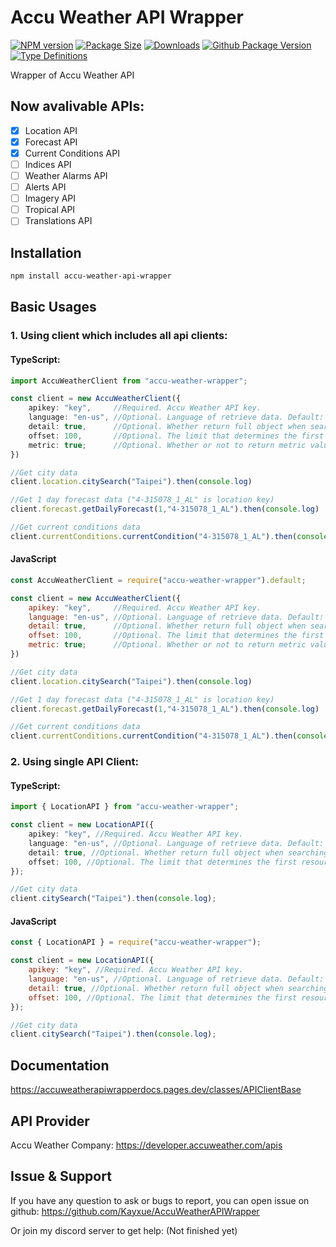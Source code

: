 # Accu Weather API Wrapper

[![NPM version](http://img.shields.io/npm/v/accu-weather-api-wrapper/latest?style=for-the-badge&logo=npm)](https://www.npmjs.com/package/accu-weather-api-wrapper)
[![Package Size](https://img.shields.io/bundlephobia/min/latest/accu-weather-api-wrapper?label=Bundle-size&style=for-the-badge&logo=npm)](https://www.npmjs.com/package/accu-weather-api-wrapper)
[![Downloads](https://img.shields.io/npm/dm/accu-weather-api-wrapper?style=for-the-badge&logo=npm)](https://www.npmjs.com/package/accu-weather-api-wrapper)
[![Github Package Version](http://img.shields.io/github/package-json/v/Kayxue/AccuWeatherAPIWrapper?style=for-the-badge&logo=git)](https://github.com/Kayxue/AccuWeatherAPIWrapper)
[![Type Definitions](http://img.shields.io/npm/types/accu-weather-api-wrapper?style=for-the-badge&logo=typescript)](https://www.npmjs.com/package/accu-weather-api-wrapper)

Wrapper of Accu Weather API

## Now avalivable APIs:

-   [x] Location API
-   [x] Forecast API
-   [x] Current Conditions API
-   [ ] Indices API
-   [ ] Weather Alarms API
-   [ ] Alerts API
-   [ ] Imagery API
-   [ ] Tropical API
-   [ ] Translations API

## Installation

```sh
npm install accu-weather-api-wrapper
```

## Basic Usages

### 1. Using client which includes all api clients:

#### TypeScript:

```ts
import AccuWeatherClient from "accu-weather-wrapper";

const client = new AccuWeatherClient({
    apikey: "key",     //Required. Accu Weather API key.
    language: "en-us", //Optional. Language of retrieve data. Default: "en-us"
    detail: true,      //Optional. Whether return full object when searching. Default: false
    offset: 100,       //Optional. The limit that determines the first resource to be returned. Default: 100
    metric: true;      //Optional. Whether or not to return metric values. Default: false
})

//Get city data
client.location.citySearch("Taipei").then(console.log)

//Get 1 day forecast data ("4-315078_1_AL" is location key)
client.forecast.getDailyForecast(1,"4-315078_1_AL").then(console.log)

//Get current conditions data
client.currentConditions.currentCondition("4-315078_1_AL").then(console.log)
```

#### JavaScript

```js
const AccuWeatherClient = require("accu-weather-wrapper").default;

const client = new AccuWeatherClient({
    apikey: "key",     //Required. Accu Weather API key.
    language: "en-us", //Optional. Language of retrieve data. Default: "en-us"
    detail: true,      //Optional. Whether return full object when searching. Default: false
    offset: 100,       //Optional. The limit that determines the first resource to be returned. Default: 100
    metric: true;      //Optional. Whether or not to return metric values. Default: false
})

//Get city data
client.location.citySearch("Taipei").then(console.log)

//Get 1 day forecast data ("4-315078_1_AL" is location key)
client.forecast.getDailyForecast(1,"4-315078_1_AL").then(console.log)

//Get current conditions data
client.currentConditions.currentCondition("4-315078_1_AL").then(console.log)
```

### 2. Using single API Client:

#### TypeScript:

```ts
import { LocationAPI } from "accu-weather-wrapper";

const client = new LocationAPI({
    apikey: "key", //Required. Accu Weather API key.
    language: "en-us", //Optional. Language of retrieve data. Default: "en-us"
    detail: true, //Optional. Whether return full object when searching. Default: false
    offset: 100, //Optional. The limit that determines the first resource to be returned. Default: 100
});

//Get city data
client.citySearch("Taipei").then(console.log);
```

#### JavaScript

```js
const { LocationAPI } = require("accu-weather-wrapper");

const client = new LocationAPI({
    apikey: "key", //Required. Accu Weather API key.
    language: "en-us", //Optional. Language of retrieve data. Default: "en-us"
    detail: true, //Optional. Whether return full object when searching. Default: false
    offset: 100, //Optional. The limit that determines the first resource to be returned. Default: 100
});

//Get city data
client.citySearch("Taipei").then(console.log);
```

## Documentation

https://accuweatherapiwrapperdocs.pages.dev/classes/APIClientBase

## API Provider

Accu Weather Company: https://developer.accuweather.com/apis

## Issue & Support

If you have any question to ask or bugs to report, you can open issue on github:
https://github.com/Kayxue/AccuWeatherAPIWrapper

Or join my discord server to get help:
(Not finished yet)
